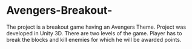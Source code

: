 # Avengers-Breakout-
The project is a breakout game having an Avengers Theme. Project was developed in Unity 3D. There are two levels of the game. Player has to break the blocks and kill enemies for which he will be awarded points.
